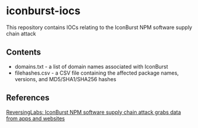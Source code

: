# iconburst-iocs

This repository contains IOCs relating to the IconBurst NPM software supply chain attack

## Contents

- domains.txt - a list of domain names associated with IconBurst
- filehashes.csv - a CSV file containing the affected package names, versions, and MD5/SHA1/SHA256 hashes 

## References
[ReversingLabs: IconBurst NPM software supply chain attack grabs data from apps and websites](https://blog.reversinglabs.com/blog/iconburst-npm-software-supply-chain-attack-grabs-data-from-apps-websites)